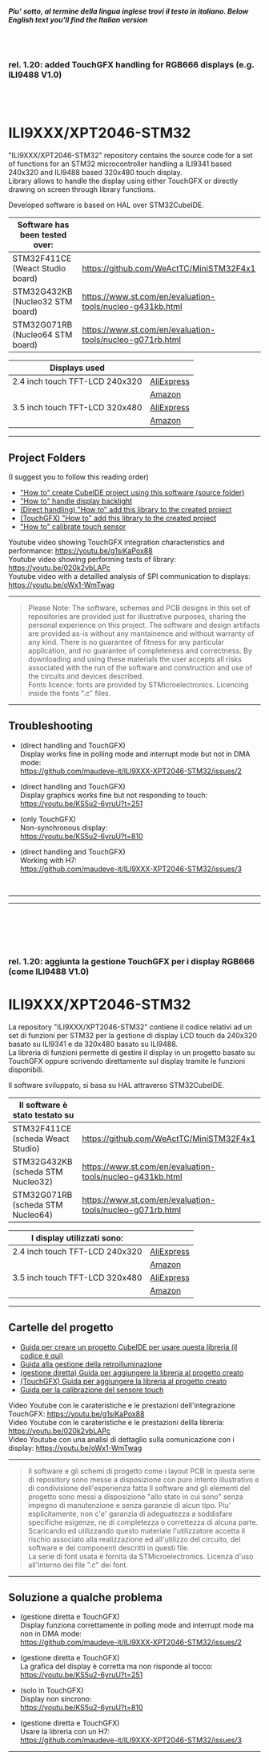 <br>

_**Piu' sotto, al termine della lingua inglese trovi il testo in italiano. </i>**_
_**Below English text you'll find the Italian version</i>**_

<br>
<br>

### rel. 1.20: added TouchGFX handling for RGB666 displays (e.g. ILI9488 V1.0)

<br>
<br>

# ILI9XXX/XPT2046-STM32

"ILI9XXX/XPT2046-STM32" repository contains the source code for a set of functions for an STM32 microcontroller handling a ILI9341 based 240x320 and ILI9488 based 320x480 touch display.<br>
Library allows to handle the display using either TouchGFX or directly drawing on screen through library functions.

Developed software is based on HAL over STM32CubeIDE.<br>

|Software has been tested over:||
|---|---|
|STM32F411CE (Weact Studio board)|https://github.com/WeActTC/MiniSTM32F4x1|
|STM32G432KB (Nucleo32 STM board)|https://www.st.com/en/evaluation-tools/nucleo-g431kb.html|
|STM32G071RB (Nucleo64 STM board)|https://www.st.com/en/evaluation-tools/nucleo-g071rb.html|

|Displays used||
|---|---|
|2.4 inch touch TFT-LCD 240x320|[AliExpress](https://it.aliexpress.com/item/32832952750.html)|
||[Amazon](https://www.amazon.it/ILI9341-240x320-Display-pollici-Arduino/dp/B07YTW28FB)|
|3.5 inch touch TFT-LCD 320x480|[AliExpress](https://www.aliexpress.com/item/1005003518881469.html)|
| |[Amazon](https://www.amazon.it/LOLOVI-pollice-480x320-Seriale-Digitale/dp/B09FJYX7YQ/ref=sr_1_5)|
				
---

## Project Folders

(I suggest you to follow this reading order) 
- ["How to" create CubeIDE project using this software (source folder)](./1-HOWTO)
- ["How to" handle display backlight](./2-BACKLIGHT)
- [(Direct handling) "How to" add this library to the created project](./3B-DIRECT)
- [(TouchGFX) "How to" add this library to the created project](./3A-TOUCHGFX)
- ["How to" calibrate touch sensor](./4-CALIBRATION)


Youtube video showing TouchGFX integration characteristics and performance: https://youtu.be/g1siKaPox88<br>
Youtube video showing performing tests of library: https://youtu.be/020k2vbLAPc<br>
Youtube video with a detailled analysis of SPI communication to displays: https://youtu.be/oWx1-WmTwag<br>

---
> Please Note:
> The software, schemes and PCB designs in this set of repositories are provided just for 
> illustrative purposes, sharing the personal experience on this project. 
> The software and design artifacts are provided as-is without any mantainence and without
> warranty of any kind. There is no guarantee of fitness for any particular application, 
> and no guarantee of completeness and correctness. 
> By downloading and using these materials the user accepts all risks associated with the
> run of the software and construction and use of the circuits and devices described.<br>
> Fonts licence: fonts are provided by STMicroelectronics. Licencing inside the fonts ".c" files. 
---

## Troubleshooting
-	(direct handling and TouchGFX)<br>
	Display works fine in polling mode and interrupt mode but not in DMA mode:<br> 
	https://github.com/maudeve-it/ILI9XXX-XPT2046-STM32/issues/2

-	(direct handling and TouchGFX)<br>
	Display graphics works fine but not responding to touch:<br> 
	https://youtu.be/KS5u2-6yruU?t=251
	
-	(only TouchGFX)<br>
	Non-synchronous display:<br> 
	https://youtu.be/KS5u2-6yruU?t=810

-	(direct handling and TouchGFX)<br>
	Working with H7:<br> 
	https://github.com/maudeve-it/ILI9XXX-XPT2046-STM32/issues/3


<br>

---
---

<br>
<br>
<br>
<br>

### rel. 1.20: aggiunta la gestione TouchGFX per i display RGB666 (come ILI9488 V1.0)

# ILI9XXX/XPT2046-STM32

La repository "ILI9XXX/XPT2046-STM32" contiene il codice relativi ad un set di funzioni per STM32 per la gestione di display LCD touch da 240x320 basato su ILI9341 e da 320x480 basato su ILI9488.<br>
La libreria di funzioni permette di gestire il display in un progetto basato su TouchGFX oppure scrivendo direttamente sul display tramite le funzioni disponibili.<br>

Il software sviluppato, si basa su HAL attraverso STM32CubeIDE.<br>

|Il software è stato testato su||
|---|---|
|STM32F411CE (scheda Weact Studio)|https://github.com/WeActTC/MiniSTM32F4x1|
|STM32G432KB (scheda STM Nucleo32)|https://www.st.com/en/evaluation-tools/nucleo-g431kb.html|
|STM32G071RB (scheda STM Nucleo64)|https://www.st.com/en/evaluation-tools/nucleo-g071rb.html|

|I display utilizzati sono:||
|---|---|
|2.4 inch touch TFT-LCD 240x320|[AliExpress](https://it.aliexpress.com/item/32832952750.html)|
||[Amazon](https://www.amazon.it/Hiletgo%C2%AE-320-risoluzione-Touch-panel-ILI9341/dp/B0798N2HHW/ref=sr_1_3_sspa)|
|3.5 inch touch TFT-LCD 320x480|[AliExpress](https://www.aliexpress.com/item/1005003518881469.html)|
| |[Amazon](https://www.amazon.it/LOLOVI-pollice-480x320-Seriale-Digitale/dp/B09FJYX7YQ/ref=sr_1_5)|

---

## Cartelle del progetto 

- [Guida per creare un progetto CubeIDE per usare questa libreria (il codice è qui)](./1-HOWTO)
- [Guida alla gestione della retroilluminazione](./2-BACKLIGHT)
- [(gestione diretta) Guida per aggiungere la libreria al progetto creato](./3B-DIRECT)
- [(TouchGFX) Guida per aggiungere la libreria al progetto creato](./3A-TOUCHGFX)
- [Guida per la calibrazione del sensore touch](./4-CALIBRATION)

Video Youtube con le carateristiche e le prestazioni dell'integrazione TouchGFX: https://youtu.be/g1siKaPox88<br>
Video Youtube con le carateristiche e le prestazioni dellla libreria: https://youtu.be/020k2vbLAPc<br>
Video Youtube con una analisi di dettaglio sulla comunicazione con i display: https://youtu.be/oWx1-WmTwag<br>

---
> Il software e gli schemi di progetto come i layout PCB in questa serie di repository 
> sono messe a disposizione con puro intento illustrativo e di condivisione dell'esperienza fatta
> Il software and gli elementi del progetto sono messi a disposizione "allo stato in cui sono"
> senza impegno di manutenzione e senza garanzie di alcun tipo. Piu' esplicitamente, non c'e' garanzia di 
> adeguatezza a soddisfare specifiche esigenze, ne di completezza o correttezza di alcuna parte.
> Scaricando ed utilizzando questo materiale l'utilizzatore accetta il rischio associato alla
> realizzazione ed all'utilizzo del circuito, del software e dei componenti descritti in questi file.<br> 
La serie di font usata è fornita da STMicroelectronics. Licenza d'uso all'interno dei file ".c" dei font. 

---

## Soluzione a qualche problema
-	(gestione diretta e TouchGFX)<br>
	Display funziona correttamente in polling mode and interrupt mode ma non in DMA mode:<br> 
	https://github.com/maudeve-it/ILI9XXX-XPT2046-STM32/issues/2

-	(gestione diretta e TouchGFX)<br>
	La grafica del display è corretta ma non risponde al tocco:<br> 
	https://youtu.be/KS5u2-6yruU?t=251
	
-	(solo in TouchGFX)<br>
	Display non sincrono:<br> 
	https://youtu.be/KS5u2-6yruU?t=810

-	(gestione diretta e TouchGFX)<br>
	Usare la libreria con un H7:<br> 
	https://github.com/maudeve-it/ILI9XXX-XPT2046-STM32/issues/3
	


---


